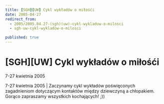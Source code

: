 ```yaml
---
title: [SGH][UW] Cykl wykładów o miłośći
date: 2005-04-27
redirect_from: 
  - 2005/2005.04.27-(sgh)(uw)-cykl-wykladow-o-milosci
  - sgh-uw-cykl-wykladow-o-milosci

published: true
---
```




# [SGH][UW] Cykl wykładów o miłośći

<time>7-27 kwietnia 2005</time>

7-27 kwietnia 2005 | Zaczynamy cykl wykładów poświęconych zagadnieniom dotyczącym kontaktów między dziewczyną a chłopakiem. Gorąco zapraszamy wszystkich kochających! ;))

<!--CONTENT FROM OLD SERVER (jos before 2013): 7-27 kwietnia 2005 | Zaczynamy cykl wykładów poświęconych zagadnieniom dotyczącym kontaktów między dziewczyną a chłopakiem. Gorąco zapraszamy wszystkich kochających! ;))
-->

<!--{{json:{"created_date":"2005-04-27 00:00:00","publish_down":"0000-00-00 00:00:00","id":"223"}}}-->